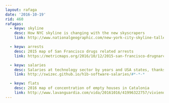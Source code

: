 ```yaml
---
layout: rafaga
date: '2016-10-19'
rid: 460
rafagas:
  - keyw: skyline
    desc: How NYC skyline is changing with the new skyscrapers
    link: http://www.nationalgeographic.com/new-york-city-skyline-tallest-midtown-manhattan/

  - keyw: arrests
    desc: 2015 map of San Francisco drugs related arrests
    link: https://metricmaps.org/2016/10/12/2015-san-francisco-drugnarcotic-arrest-density-grid/

  - keyw: salaries
    desc: Salaries at technology sector by years and USA states, thanks VPA
    link: http://swizec.github.io/h1b-software-salaries/#*-*-*

  - keyw: flats
    desc: 2016 map of concentration of empty houses in Catalonia
    link: http://www.lavanguardia.com/vida/20161016/41996322757/viviendas-vacias-municipios-catalunya.html
---
```

